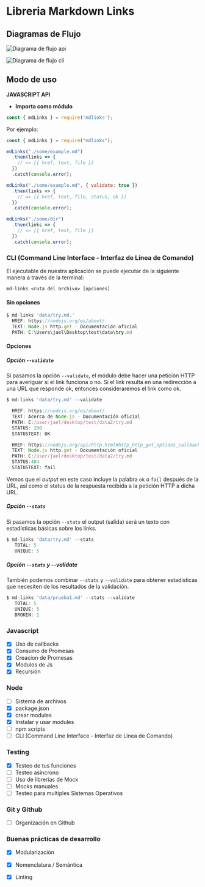 #  Libreria Markdown Links


## **Diagramas de Flujo**

![Diagrama de flujo api](./src/image/flujo1.jpg)

![Diagrama de flujo cli](./src/image/flujo2.jpg)


## **Modo de uso**

**JAVASCRIPT API**

- **Importa como módulo**
```javascript
const { mdLinks } = require('mdlinks');

```
Por ejemplo:

```javascript
const { mdLinks } = require("mdlinks");

mdLinks("./some/example.md")
  .then(links => {
    // => [{ href, text, file }]
  })
  .catch(console.error);

mdLinks("./some/example.md", { validate: true })
  .then(links => {
    // => [{ href, text, file, status, ok }]
  })
  .catch(console.error);

mdLinks("./some/dir")
  .then(links => {
    // => [{ href, text, file }]
  })
  .catch(console.error);

```


### CLI (Command Line Interface - Interfaz de Línea de Comando)

El ejecutable de nuestra aplicación se puede  ejecutar de la siguiente
manera a través de la terminal:

```
md-links <ruta del archivo> [opciones]
```



####  Sin opciones

```javascript
$ md-links 'data/try.md.'
  HREF: https://nodejs.org/es/about/
  TEXT: Node.js http.get - Documentación oficial
  PATH: C:\Users\jael\Desktop\test\data\try.md
```


#### Opciones

#####  Opción `--validate`

Si pasamos la opción `--validate`, el módulo debe hacer una petición HTTP para
averiguar si el link funciona o no. Si el link resulta en una redirección a una
URL que responde ok, entonces consideraremos el link como ok.


```javascript
$ md-links 'data/try.md' --validate

  HREF: https://nodejs.org/es/about/
  TEXT: Acerca de Node.js - Documentación oficial
  PATH: C:/user/jael/desktop/test/data2/try.md
  STATUS: 200
  STATUSTEXT: OK

  HREF: https://nodejs.org/api/http.html#http_http_get_options_callback
  TEXT: Node.js http.get - Documentación oficial
  PATH: C:/user/jael/desktop/test/data2/try.md
  STATUS:404
  STATUSTEXT: fail
```
Vemos que el _output_ en este caso incluye la palabra `ok` o `fail` después de
la URL, así como el status de la respuesta recibida a la petición HTTP a dicha
URL.

##### Opción `--stats`

Si pasamos la opción `--stats` el output (salida) será un texto con estadísticas
básicas sobre los links.

```javascript
$ md-links 'data/try.md' --stats
   TOTAL: 5
   UNIQUE: 5
```

##### Opción `--stats` y --validate

También podemos combinar `--stats` y `--validate` para obtener estadísticas que
necesiten de los resultados de la validación.


```javascript
$ md-links 'data/prueba1.md' --stats --validate
   TOTAL: 5
   UNIQUE: 5
   BROKEN: 1
```


### Javascript
- [x] Uso de callbacks
- [x] Consumo de Promesas
- [x] Creacion de Promesas
- [x] Modulos de Js
- [x] Recursión

### Node
- [ ] Sistema de archivos
- [x] package.json
- [x] crear modules
- [x] Instalar y usar modules
- [ ] npm scripts
- [ ] CLI (Command Line Interface - Interfaz de Línea de Comando)

### Testing
- [x] Testeo de tus funciones
- [ ] Testeo asíncrono
- [ ] Uso de librerias de Mock
- [ ] Mocks manuales
- [ ] Testeo para multiples Sistemas Operativos

### Git y Github
- [ ] Organización en Github

### Buenas prácticas de desarrollo
- [x] Modularización
- [x] Nomenclatura / Semántica
- [x] Linting



